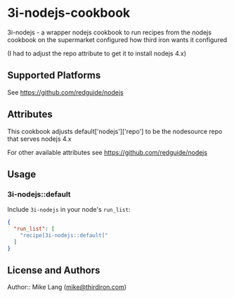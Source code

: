 # 3i-nodejs-cookbook

3i-nodejs - a wrapper nodejs cookbook to run recipes from the nodejs
cookbook on the supermarket configured how third iron wants it
configured

(I had to adjust the repo attribute to get it to install nodejs 4.x)

## Supported Platforms

See https://github.com/redguide/nodejs

## Attributes

This cookbook adjusts default['nodejs']['repo'] to be the nodesource
repo that serves nodejs 4.x

For other available attributes see https://github.com/redguide/nodejs

## Usage

### 3i-nodejs::default

Include `3i-nodejs` in your node's `run_list`:

```json
{
  "run_list": [
    "recipe[3i-nodejs::default]"
  ]
}
```

## License and Authors

Author:: Mike Lang (mike@thirdiron.com)
